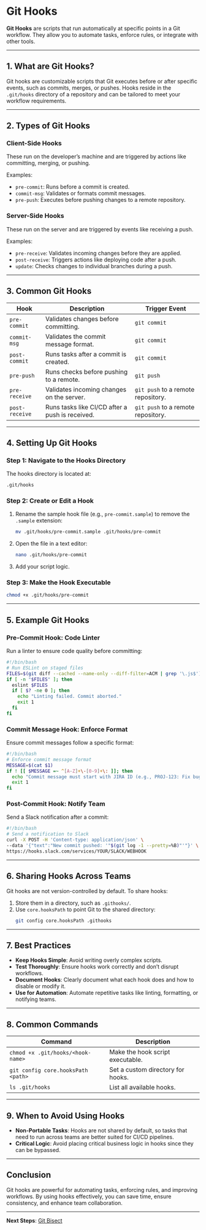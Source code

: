 # Git Hooks

**Git Hooks** are scripts that run automatically at specific points in a Git workflow. They allow you to automate tasks, enforce rules, or integrate with other tools.

---

## 1. **What are Git Hooks?**

Git hooks are customizable scripts that Git executes before or after specific events, such as commits, merges, or pushes. Hooks reside in the `.git/hooks` directory of a repository and can be tailored to meet your workflow requirements.

---

## 2. **Types of Git Hooks**

### **Client-Side Hooks**
These run on the developer’s machine and are triggered by actions like committing, merging, or pushing.

Examples:
- `pre-commit`: Runs before a commit is created.
- `commit-msg`: Validates or formats commit messages.
- `pre-push`: Executes before pushing changes to a remote repository.

### **Server-Side Hooks**
These run on the server and are triggered by events like receiving a push.

Examples:
- `pre-receive`: Validates incoming changes before they are applied.
- `post-receive`: Triggers actions like deploying code after a push.
- `update`: Checks changes to individual branches during a push.

---

## 3. **Common Git Hooks**

| Hook             | Description                                     | Trigger Event                          |
|-------------------|-------------------------------------------------|----------------------------------------|
| `pre-commit`      | Validates changes before committing.           | `git commit`                           |
| `commit-msg`      | Validates the commit message format.            | `git commit`                           |
| `post-commit`     | Runs tasks after a commit is created.           | `git commit`                           |
| `pre-push`        | Runs checks before pushing to a remote.         | `git push`                             |
| `pre-receive`     | Validates incoming changes on the server.       | `git push` to a remote repository.     |
| `post-receive`    | Runs tasks like CI/CD after a push is received. | `git push` to a remote repository.     |

---

## 4. **Setting Up Git Hooks**

### Step 1: Navigate to the Hooks Directory
The hooks directory is located at:
```bash
.git/hooks
```

### Step 2: Create or Edit a Hook
1. Rename the sample hook file (e.g., `pre-commit.sample`) to remove the `.sample` extension:
   ```bash
   mv .git/hooks/pre-commit.sample .git/hooks/pre-commit
   ```

2. Open the file in a text editor:
   ```bash
   nano .git/hooks/pre-commit
   ```

3. Add your script logic.

### Step 3: Make the Hook Executable
```bash
chmod +x .git/hooks/pre-commit
```

---

## 5. **Example Git Hooks**

### **Pre-Commit Hook: Code Linter**
Run a linter to ensure code quality before committing:
```bash
#!/bin/bash
# Run ESLint on staged files
FILES=$(git diff --cached --name-only --diff-filter=ACM | grep '\.js$')
if [ -n "$FILES" ]; then
  eslint $FILES
  if [ $? -ne 0 ]; then
    echo "Linting failed. Commit aborted."
    exit 1
  fi
fi
```

### **Commit Message Hook: Enforce Format**
Ensure commit messages follow a specific format:
```bash
#!/bin/bash
# Enforce commit message format
MESSAGE=$(cat $1)
if ! [[ $MESSAGE =~ ^[A-Z]+\-[0-9]+\: ]]; then
  echo "Commit message must start with JIRA ID (e.g., PROJ-123: Fix bug)"
  exit 1
fi
```

### **Post-Commit Hook: Notify Team**
Send a Slack notification after a commit:
```bash
#!/bin/bash
# Send a notification to Slack
curl -X POST -H 'Content-type: application/json' \
--data '{"text":"New commit pushed: '"$(git log -1 --pretty=%B)"'"}' \
https://hooks.slack.com/services/YOUR/SLACK/WEBHOOK
```

---

## 6. **Sharing Hooks Across Teams**

Git hooks are not version-controlled by default. To share hooks:
1. Store them in a directory, such as `.githooks/`.
2. Use `core.hooksPath` to point Git to the shared directory:
   ```bash
   git config core.hooksPath .githooks
   ```

---

## 7. **Best Practices**

- **Keep Hooks Simple**: Avoid writing overly complex scripts.
- **Test Thoroughly**: Ensure hooks work correctly and don’t disrupt workflows.
- **Document Hooks**: Clearly document what each hook does and how to disable or modify it.
- **Use for Automation**: Automate repetitive tasks like linting, formatting, or notifying teams.

---

## 8. **Common Commands**

| Command                           | Description                                    |
|-----------------------------------|------------------------------------------------|
| `chmod +x .git/hooks/<hook-name>` | Make the hook script executable.               |
| `git config core.hooksPath <path>`| Set a custom directory for hooks.              |
| `ls .git/hooks`                   | List all available hooks.                      |

---

## 9. **When to Avoid Using Hooks**

- **Non-Portable Tasks**: Hooks are not shared by default, so tasks that need to run across teams are better suited for CI/CD pipelines.
- **Critical Logic**: Avoid placing critical business logic in hooks since they can be bypassed.

---

## Conclusion

Git hooks are powerful for automating tasks, enforcing rules, and improving workflows. By using hooks effectively, you can save time, ensure consistency, and enhance team collaboration.

---

**Next Steps**: [Git Bisect](./2.%20Git%20Bisect.md)
